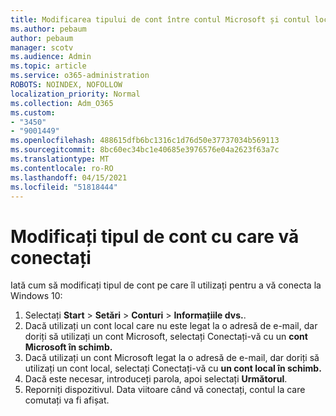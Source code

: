 ```yaml
---
title: Modificarea tipului de cont între contul Microsoft și contul local
ms.author: pebaum
author: pebaum
manager: scotv
ms.audience: Admin
ms.topic: article
ms.service: o365-administration
ROBOTS: NOINDEX, NOFOLLOW
localization_priority: Normal
ms.collection: Adm_O365
ms.custom:
- "3450"
- "9001449"
ms.openlocfilehash: 488615dfb6bc1316c1d76d50e37737034b569113
ms.sourcegitcommit: 8bc60ec34bc1e40685e3976576e04a2623f63a7c
ms.translationtype: MT
ms.contentlocale: ro-RO
ms.lasthandoff: 04/15/2021
ms.locfileid: "51818444"
---
```

# <a name="change-the-account-type-that-you-sign-in-with"></a>Modificați tipul de cont cu care vă conectați

Iată cum să modificați tipul de cont pe care îl utilizați pentru a vă conecta la Windows 10:

1. Selectați **Start**  >  **Setări**  >  **Conturi**  >  **Informațiile dvs.**.
2. Dacă utilizați un cont local care nu este legat la o adresă de e-mail, dar doriți să utilizați un cont Microsoft, selectați Conectați-vă cu un **cont Microsoft în schimb.**
3. Dacă utilizați un cont Microsoft legat la o adresă de e-mail, dar doriți să utilizați un cont local, selectați Conectați-vă cu **un cont local în schimb.**
4. Dacă este necesar, introduceți parola, apoi selectați **Următorul**.
5. Reporniți dispozitivul. Data viitoare când vă conectați, contul la care comutați va fi afișat.